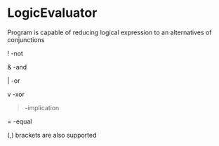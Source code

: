 # LogicEvaluator

Program is capable of reducing logical expression to an alternatives of conjunctions

!  -not

&  -and

|  -or
 
v  -xor

>  -implication

=  -equal

(,) brackets are also supported
